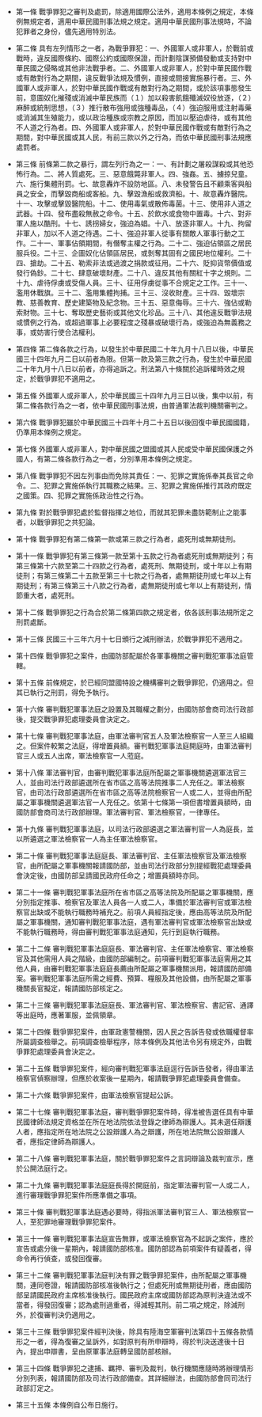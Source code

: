 * 第一條 戰爭罪犯之審判及處罰，除適用國際公法外，適用本條例之規定，本條例無規定者，適用中華民國刑事法規之規定。適用中華民國刑事法規時，不論犯罪者之身份，儘先適用特別法。

* 第二條 具有左列情形之一者，為戰爭罪犯：一、外國軍人或非軍人，於戰前或戰時，違反國際條約、國際公約或國際保證，而計劃陰謀預備發動或支持對中華民國之侵略或其他非法戰爭者。二、外國軍人或非軍人，於對中華民國作戰或有敵對行為之期間，違反戰爭法規及慣例，直接或間接實施暴行者。三、外國軍人或非軍人，於對中華民國作戰或有敵對行為之期間，或於該項事態發生前，意圖奴化摧殘或消滅中華民族而（１）加以殺害飢餓殲滅奴役放逐，（２）麻醉或統制思想，（３）推行散布強用或強種毒品，（４）強迫服用或注射毒藥或消滅其生殖能力，或以政治種族或宗教之原因，而加以壓迫虐待，或有其他不人道之行為者。四、外國軍人或非軍人，於對中華民國作戰或有敵對行為之期間，對中華民國或其人民，有前三款以外之行為，而依中華民國刑事法規應處罰者。

* 第三條 前條第二款之暴行，謂左列行為之一：一、有計劃之屠殺謀殺或其他恐怖行為。二、將人質處死。三、惡意餓斃非軍人。四、強姦。五、擄掠兒童。六、施行集體刑罰。七、故意轟炸不設防地區。八、未發警告且不顧乘客與船員之安全，而擊毀商船或客船。九、擊毀漁船或救濟船。十、故意轟炸醫院。十一、攻擊或擊毀醫院船。十二、使用毒氣或散佈毒菌。十三、使用非人道之武器。十四、發布盡殺無赦之命令。十五、於飲水或食物中置毒。十六、對非軍人施以酷刑。十七、誘拐婦女，強迫為娼。十八、放逐非軍人。十九、拘留非軍人，加以不人道之待遇。二十、強迫非軍人從事有關敵人軍事行動之工作。二十一、軍事佔領期間，有僭奪主權之行為。二十二、強迫佔領區之居民服兵役。二十三、企圖奴化佔領區居民，或剝奪其固有之國民地位權利。二十四、搶劫。二十五、勒索非法或過渡之捐款或征用。二十六、貶抑貨幣價值或發行偽鈔。二十七、肆意破壞財產。二十八、違反其他有關紅十字之規則。二十九、虐待俘虜或受傷人員。三十、征用俘虜從事不合規定之工作。三十一、濫用休戰旗。三十二、濫用集體拘捕。三十三、沒收財產。三十四、毀壞宗教、慈善教育、歷史建築物及紀念物。三十五、惡意侮辱。三十六、強佔或勒索財物。三十七、奪取歷史藝術或其他文化珍品。三十八、其他違反戰爭法規或慣例之行為，或超過軍事上必要程度之殘暴或破壞行為，或強迫為無義務之事，或妨害行使合法權利。

* 第四條 第二條各款之行為，以發生於中華民國二十年九月十八日以後，中華民國三十四年九月二日以前者為限。但第一款及第三款之行為，發生於中華民國二十年九月十八日以前者，亦得追訴之。刑法第八十條關於追訴權時效之規定，於戰爭罪犯不適用之。

* 第五條 外國軍人或非軍人，於中華民國三十四年九月三日以後，集中以前，有第二條各款行為之一者，依中華民國刑事法規，由普通軍法裁判機關審判之。

* 第六條 戰爭罪犯雖於中華民國三十四年十月二十五日以後回復中華民國國籍，仍準用本條例之規定。

* 第七條 外國軍人或非軍人，對中華民國之盟國或其人民或受中華民國保護之外國人，有第二條各款行為之一者，分別準用本條例之規定。

* 第八條 戰爭罪犯不因左列事由而免除其責任：一、犯罪之實施係奉其長官之命令。二、犯罪之實施係執行其職務之結果。三、犯罪之實施係推行其政府既定之國策。四、犯罪之實施係政治性之行為。

* 第九條 對於戰爭罪犯處於監督指揮之地位，而就其犯罪未盡防範制止之能事者，以戰爭罪犯之共犯論。

* 第十條 戰爭罪犯有第二條第一款或第三款之行為者，處死刑或無期徒刑。

* 第十一條 戰爭罪犯有第三條第一款至第十五款之行為者處死刑或無期徒列；有第三條第十六款至第二十四款之行為者，處死刑、無期徒刑，或十年以上有期徒刑；有第三條第二十五款至第三十七款之行為者，處無期徒刑或七年以上有期徒刑；有第三條第三十八款之行為者，處無期徒刑或七年以上有期徒刑，情節重大者，處死刑。

* 第十二條 戰爭罪犯之行為合於第二條第四款之規定者，依各該刑事法規所定之刑罰處斷。

* 第十三條 民國三十三年六月十七日頒行之減刑辦法，於戰爭罪犯不適用之。

* 第十四條 戰爭罪犯之案件，由國防部配屬於各軍事機關之審判戰犯軍事法庭管轄。

* 第十五條 前條規定，於已經同盟國特設之機構審判之戰爭罪犯，仍適用之。但其已執行之刑罰，得免予執行。

* 第十六條 審判戰犯軍事法庭之設置及其職權之劃分，由國防部會商司法行政部後，提交戰爭罪犯處理委員會決定之。

* 第十七條 審判戰犯軍事法庭，由軍法審判官五人及軍法檢察官一人至三人組織之。但案件較繁之法庭，得增置員額。審判戰犯軍事法庭開庭時，由軍法審判官三人或五人出席，軍法檢察官一人蒞庭。

* 第十八條 軍法審判官，由審判戰犯軍事法庭所配屬之軍事機關遴選軍法官三人，並由司法行政部遴選所在省市區之高等法院推事二人充任之。軍法檢察官，由司法行政部遴選所在省市區之高等法院檢察官一人或二人，並得由所配屬之軍事機關遴選軍法官一人充任之。依第十七條第一項但書增置員額時，由國防部會商司法行政部辦理。軍法審判官、軍法檢察官，一律專任。

* 第十九條 審判戰犯軍事法庭，以司法行政部遴選之軍法審判官一人為庭長，並以所遴選之軍法檢察官一人為主任軍法檢察官。

* 第二十條 審判戰犯軍事法庭庭長、軍法審判官、主任軍法檢察官及軍法檢察官，由所配屬之軍事機關報請國防部，並由司法行政部分別提經戰犯處理委員會決定後，由國防部呈請國民政府任命之；增置員額時亦同。

* 第二十一條 審判戰犯軍事法庭所在省市區之高等法院及所配屬之軍事機關，應分別指定推事、檢察官及軍法人員各一人或二人，準備於軍法審判官或軍法檢察官出缺或不能執行職務時補充之。前項人員經指定後，應由高等法院及所配屬之軍事機關，通知審判戰犯軍事法庭，遇有軍法審判官或軍法檢察官出缺或不能執行職務時，得由審判戰犯軍事法庭通知，先行到庭執行職務。

* 第二十二條 審判戰犯軍事法庭庭長、軍法審判官、主任軍法檢察官、軍法檢察官及其他需用人員之階級，由國防部編制之。前項審判戰犯軍事法庭需用之其他人員，由審判戰犯軍事法庭庭長薦由所配屬之軍事機關派用，報請國防部備案。審判戰犯軍事法庭所需之經費、預算、糧服及其他設備，由所配屬之軍事機關長官擬定，報請國防部核定之。

* 第二十三條 審判戰犯軍事法庭庭長、軍法審判官、軍法檢察官、書記官、通譯等出庭時，應著軍服，並佩領章。

* 第二十四條 戰爭罪犯案件，由軍政憲警機關，因人民之告訴告發或依職權督率所屬調查檢舉之。前項調查檢舉程序，除本條例及其他法令另有規定外，由戰爭罪犯處理委員會決定之。

* 第二十五條 戰爭罪犯案件，經向審判戰犯軍事法庭逕行告訴告發者，得由軍法檢察官偵察辦理，但應於收案後一星期內，報請戰爭罪犯處理委員會備查。

* 第二十六條 戰爭罪犯案件，由軍法檢察官提起公訴。

* 第二十七條 審判戰犯軍事法庭，審判戰爭罪犯案件時，得准被告選任具有中華民國律師法規定資格並在所在地法院依法登錄之律師為辯護人。其未選任辯護人者，應指定所在地法院之公設辯護人為之辯護，所在地法院無公設辯護人者，應指定律師為辯護人。

* 第二十八條 審判戰犯軍事法庭，關於戰爭罪犯案件之言詞辯論及裁判宣示，應於公開法庭行之。

* 第二十九條 審判戰犯軍事法庭庭長得於開庭前，指定軍法審判官一人或二人，進行審理戰爭罪犯案件所應準備之事項。

* 第三十條 審判戰犯軍事法庭遇必要時，得指派軍法審判官三人、軍法檢察官一人，至犯罪地審理戰爭罪犯案件。

* 第三十一條 審判戰犯軍事法庭宣告無罪，或軍法檢察官為不起訴之案件，應於宣告或處分後一星期內，報請國防部核准。國防部認為前項案件有疑義者，得命令再行偵查，或發回復審。

* 第三十二條 審判戰犯軍事法庭判決有罪之戰爭罪犯案件，由所配屬之軍事機關，連同卷證，報請國防部核准後執行之；但處死刑或無期徒刑者，應由國防部呈請國民政府主席核准後執行。國民政府主席或國防部認為原判決違法或不當者，得發回復審；認為處刑過重者，得減輕其刑。前二項之規定，除減刑外，於復審判決仍適用之。

* 第三十三條 戰爭罪犯案件經判決後，除具有陸海空軍審判法第四十五條各款情形之一者，得為復審之呈訴外，如對原判有所申辯時，得於判決送達後十日內，提出申辯書，呈由原軍事法庭轉呈國防部核辦。

* 第三十四條 戰爭罪犯之逮捕、羈押、審判及裁判，執行機關應隨時將辦理情形分別列表，報請國防部及司法行政部備查。其詳細辦法，由國防部會同司法行政部訂定之。

* 第三十五條 本條例自公布日施行。

